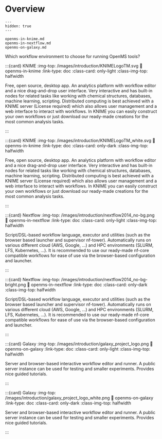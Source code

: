 # Overview

```{toctree}
---
hidden: true
---

openms-in-knime.md
openms-in-nextflow.md
openms-on-galaxy.md
```


Which workflow environment to choose for running OpenMS tools?

:::{card} KNIME
:img-top: /images/introduction/KNIMELogoTM.svg
:link: openms-in-knime
:link-type: doc
:class-card: only-light
:class-img-top: halfwidth

Free, open source, desktop app. An analytics platform with workflow editor and a nice drag-and-drop user interface.
Very interactive and has built-in nodes for related tasks like working with chemical structures, databases, machine learning, scripting. Distributed computing is best achieved with a KNIME server (License required) which also allows user management
and a web interface to interact with workflows. In KNIME you can easily construct your own workflows or just download our
ready-made creations for the most common analysis tasks.

:::

:::{card} KNIME
:img-top: /images/introduction/KNIMELogoTM_white.svg
:link: openms-in-knime
:link-type: doc
:class-card: only-dark
:class-img-top: halfwidth

Free, open source, desktop app. An analytics platform with workflow editor and a nice drag-and-drop user interface.
Very interactive and has built-in nodes for related tasks like working with chemical structures, databases, machine learning, scripting. Distributed computing is best achieved with a KNIME server (License required) which also allows user management
and a web interface to interact with workflows. In KNIME you can easily construct your own workflows or just download our
ready-made creations for the most common analysis tasks.

:::

:::{card} Nextflow
:img-top: /images/introduction/nextflow2014_no-bg.png
:link: openms-in-nextflow
:link-type: doc
:class-card: only-light
:class-img-top: halfwidth

Script/DSL-based workflow language, executor and utilities (such as the browser based launcher and supervisor nf-tower). Automatically runs on various different cloud (AWS, Google, ...) and HPC environments (SLURM, LFS, Kubernetes, ...). It is recommended to use our ready-made nf-core compatible workflows for ease of use via the browser-based configuration and launcher.

:::

:::{card} Nextflow
:img-top: /images/introduction/nextflow2014_no-bg-bright.png
:link: openms-in-nextflow
:link-type: doc
:class-card: only-dark
:class-img-top: halfwidth

Script/DSL-based workflow language, executor and utilities (such as the browser based launcher and supervisor nf-tower). Automatically runs on various different cloud (AWS, Google, ...) and HPC environments (SLURM, LFS, Kubernetes, ...). It is recommended to use our ready-made nf-core compatible workflows for ease of use via the browser-based configuration and launcher.

:::

:::{card} Galaxy
:img-top: /images/introduction/galaxy_project_logo.png
:link: openms-on-galaxy
:link-type: doc
:class-card: only-light
:class-img-top: halfwidth

Server and browser-based interactive workflow editor and runner. A public server instance can be used for testing and smaller experiments. Provides nice guided tutorials.

:::

:::{card} Galaxy
:img-top: /images/introduction/galaxy_project_logo_white.png
:link: openms-on-galaxy
:link-type: doc
:class-card: only-dark
:class-img-top: halfwidth

Server and browser-based interactive workflow editor and runner. A public server instance can be used for testing and smaller experiments. Provides nice guided tutorials.

:::
